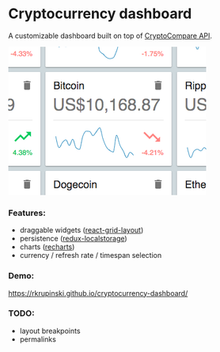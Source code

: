 # Cryptocurrency dashboard

A customizable dashboard built on top of [CryptoCompare API](https://www.cryptocompare.com/api/).

![Cryptocurrency dashboard](assets/thumb.png)

### Features:

* draggable widgets ([react-grid-layout](https://github.com/STRML/react-grid-layout))
* persistence ([redux-localstorage](https://github.com/elgerlambert/redux-localstorage))
* charts ([recharts](http://recharts.org/))
* currency / refresh rate / timespan selection

### Demo:

https://rkrupinski.github.io/cryptocurrency-dashboard/

### TODO:

* layout breakpoints
* permalinks
